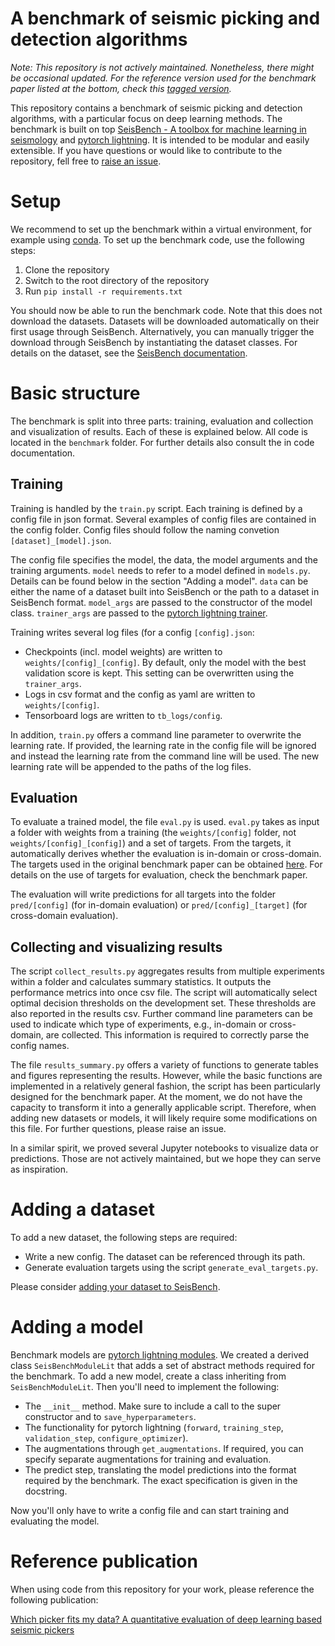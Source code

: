 # A benchmark of seismic picking and detection algorithms

*Note: This repository is not actively maintained. Nonetheless, there might be occasional updated. For the reference version used for the benchmark paper listed at the bottom, check this [tagged version](https://github.com/seisbench/pick-benchmark/releases/tag/jgr_revision).*

This repository contains a benchmark of seismic picking and detection algorithms, with a particular focus on deep learning methods.
The benchmark is built on top [SeisBench - A toolbox for machine learning in seismology](https://github.com/seisbench/seisbench) and [pytorch lightning](https://www.pytorchlightning.ai/).
It is intended to be modular and easily extensible.
If you have questions or would like to contribute to the repository, fell free to [raise an issue](https://github.com/seisbench/pick-benchmark/issues). 

# Setup

We recommend to set up the benchmark within a virtual environment, for example using [conda](https://docs.conda.io/en/latest/).
To set up the benchmark code, use the following steps:
1. Clone the repository
1. Switch to the root directory of the repository
1. Run `pip install -r requirements.txt`

You should now be able to run the benchmark code.
Note that this does not download the datasets.
Datasets will be downloaded automatically on their first usage through SeisBench.
Alternatively, you can manually trigger the download through SeisBench by instantiating the dataset classes.
For details on the dataset, see the [SeisBench documentation](https://seisbench.readthedocs.io/en/latest/pages/benchmark_datasets.html).

# Basic structure

The benchmark is split into three parts: training, evaluation and collection and visualization of results.
Each of these is explained below.
All code is located in the `benchmark` folder.
For further details also consult the in code documentation.

## Training

Training is handled by the `train.py` script.
Each training is defined by a config file in json format.
Several examples of config files are contained in the config folder.
Config files should follow the naming convetion `[dataset]_[model].json`. 

The config file specifies the model, the data, the model arguments and the training arguments.
`model` needs to refer to a model defined in `models.py`.
Details can be found below in the section "Adding a model".
`data` can be either the name of a dataset built into SeisBench or the path to a dataset in SeisBench format.
`model_args` are passed to the constructor of the model class.
`trainer_args` are passed to the [pytorch lightning trainer](https://pytorch-lightning.readthedocs.io/en/latest/common/trainer.html).

Training writes several log files (for a config `[config].json`:
- Checkpoints (incl. model weights) are written to `weights/[config]_[config]`. By default, only the model with the best validation score is kept. This setting can be overwritten using the `trainer_args`.
- Logs in csv format and the config as yaml are written to `weights/[config]`.
- Tensorboard logs are written to `tb_logs/config`.

In addition, `train.py` offers a command line parameter to overwrite the learning rate.
If provided, the learning rate in the config file will be ignored and instead the learning rate from the command line will be used.
The new learning rate will be appended to the paths of the log files.

## Evaluation

To evaluate a trained model, the file `eval.py` is used.
`eval.py` takes as input a folder with weights from a training (the `weights/[config]` folder, not `weights/[config]_[config]`) and a set of targets.
From the targets, it automatically derives whether the evaluation is in-domain or cross-domain.
The targets used in the original benchmark paper can be obtained [here](https://dcache-demo.desy.de:2443/Helmholtz/HelmholtzAI/SeisBench/auxiliary/pick-benchmark/targets/).
For details on the use of targets for evaluation, check the benchmark paper.

The evaluation will write predictions for all targets into the folder `pred/[config]` (for in-domain evaluation) or `pred/[config]_[target]` (for cross-domain evaluation).

## Collecting and visualizing results

The script `collect_results.py` aggregates results from multiple experiments within a folder and calculates summary statistics.
It outputs the performance metrics into once csv file.
The script will automatically select optimal decision thresholds on the development set.
These thresholds are also reported in the results csv.
Further command line parameters can be used to indicate which type of experiments, e.g., in-domain or cross-domain, are collected.
This information is required to correctly parse the config names.

The file `results_summary.py` offers a variety of functions to generate tables and figures representing the results.
However, while the basic functions are implemented in a relatively general fashion, the script has been particularly designed for the benchmark paper.
At the moment, we do not have the capacity to transform it into a generally applicable script.
Therefore, when adding new datasets or models, it will likely require some modifications on this file.
For further questions, please raise an issue.

In a similar spirit, we proved several Jupyter notebooks to visualize data or predictions.
Those are not actively maintained, but we hope they can serve as inspiration.

# Adding a dataset

To add a new dataset, the following steps are required:
- Write a new config. The dataset can be referenced through its path.
- Generate evaluation targets using the script `generate_eval_targets.py`.

Please consider [adding your dataset to SeisBench](https://github.com/seisbench/seisbench/blob/main/CONTRIBUTING.md).

# Adding a model

Benchmark models are [pytorch lightning modules](https://pytorch-lightning.readthedocs.io/en/latest/common/lightning_module.html).
We created a derived class `SeisBenchModuleLit` that adds a set of abstract methods required for the benchmark.
To add a new model, create a class inheriting from `SeisBenchModuleLit`.
Then you'll need to implement the following:

- The `__init__` method. Make sure to include a call to the super constructor and to `save_hyperparameters`.
- The functionality for pytorch lightning (`forward`, `training_step`, `validation_step`, `configure_optimizer`).
- The augmentations through `get_augmentations`. If required, you can specify separate augmentations for training and evaluation.
- The predict step, translating the model predictions into the format required by the benchmark. The exact specification is given in the docstring.

Now you'll only have to write a config file and can start training and evaluating the model.

# Reference publication

When using code from this repository for your work, please reference the following publication:

[Which picker fits my data? A quantitative evaluation of deep learning based seismic pickers](https://doi.org/10.1029/2021JB023499)
